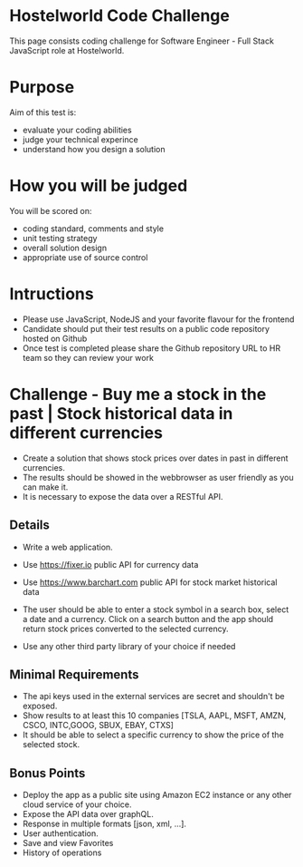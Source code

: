 # Hostelworld Code Challenge
This page consists coding challenge for Software Engineer - Full Stack JavaScript role at Hostelworld.

# Purpose
Aim of this test is:

- evaluate your coding abilities 
- judge your technical experince
- understand how you design a solution

# How you will be judged
You will be scored on:

- coding standard, comments and style
- unit testing strategy
- overall solution design
- appropriate use of source control

# Intructions

- Please use JavaScript, NodeJS and your favorite flavour for the frontend
- Candidate should put their test results on a public code repository hosted on Github
- Once test is completed please share the Github repository URL to HR team so they can review your work

# Challenge - Buy me a stock in the past | Stock historical data in different currencies

- Create a solution that shows stock prices over dates in past in different currencies.
- The results should be showed in the webbrowser as user friendly as you can make it. 
- It is necessary to expose the data over a RESTful API.


## Details

- Write a web application. 

- Use https://fixer.io public API for currency data

- Use https://www.barchart.com public API for stock market historical data

- The user should be able to enter a stock symbol in a search box, select a date and a currency. Click on a search button and the app should return stock prices converted to the selected currency.

- Use any other third party library of your choice if needed 

## Minimal Requirements

- The api keys used in the external services are secret and shouldn't be exposed.
- Show results to at least this 10 companies [TSLA, AAPL, MSFT, AMZN, CSCO, INTC,GOOG, SBUX, EBAY, CTXS]
- It should be able to select a specific currency to show the price of the selected stock.

## Bonus Points
- Deploy the app as a public site using Amazon EC2 instance or any other cloud service of your choice.
- Expose the API data over graphQL.
- Response in multiple formats [json, xml, ...].
- User authentication.
- Save and view Favorites
- History of operations





